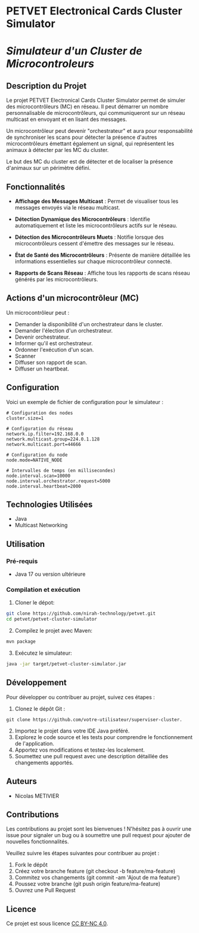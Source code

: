 # **PETVET Electronical Cards Cluster Simulator**
# *Simulateur d'un Cluster de Microcontroleurs*

## **Description du Projet**

Le projet PETVET Electronical Cards Cluster Simulator permet de simuler des microcontrôleurs (MC) en réseau. Il peut démarrer un nombre personnalisable de microcontrôleurs, qui communiqueront sur un réseau multicast en envoyant et en lisant des messages.

Un microcontrôleur peut devenir "orchestrateur" et aura pour responsabilité de synchroniser les scans pour détecter la présence d'autres microcontrôleurs émettant également un signal, qui représentent les animaux à détecter par les MC du cluster.

Le but des MC du cluster est de détecter et de localiser la présence d'animaux sur un périmètre défini.




## **Fonctionnalités**

- **Affichage des Messages Multicast** : Permet de visualiser tous les messages envoyés via le réseau multicast.

- **Détection Dynamique des Microcontrôleurs** : Identifie automatiquement et liste les microcontrôleurs actifs sur le réseau.

- **Détection des Microcontrôleurs Muets** : Notifie lorsque des microcontrôleurs cessent d'émettre des messages sur le réseau.

- **État de Santé des Microcontrôleurs** : Présente de manière détaillée les informations essentielles sur chaque microcontrôleur connecté.

- **Rapports de Scans Réseau** : Affiche tous les rapports de scans réseau générés par les microcontrôleurs.



## **Actions d'un microcontrôleur (MC)**

Un microcontrôleur peut :

- Demander la disponibilité d'un orchestrateur dans le cluster.
- Demander l'élection d'un orchestrateur.
- Devenir orchestrateur.
- Informer qu'il est orchestrateur.
- Ordonner l'exécution d'un scan.
- Scanner
- Diffuser son rapport de scan.
- Diffuser un heartbeat.


## **Configuration**

Voici un exemple de fichier de configuration pour le simulateur :

```properties
# Configuration des nodes
cluster.size=1

# Configuration du réseau
network.ip.filter=192.168.0.0
network.multicast.group=224.0.1.128
network.multicast.port=44666

# Configuration du node
node.mode=NATIVE_NODE

# Intervalles de temps (en millisecondes)
node.interval.scan=10000
node.interval.orchestrator.request=5000
node.interval.heartbeat=2000

```

## **Technologies Utilisées**

- Java
- Multicast Networking


## **Utilisation**

### Pré-requis

- Java 17 ou version ultérieure

### Compilation et exécution

1. Cloner le dépot:

```bash
git clone https://github.com/nirah-technology/petvet.git
cd petvet/petvet-cluster-simulator
```

2. Compilez le projet avec Maven:

```bash
mvn package
```

3. Exécutez le simulateur:
```bash
java -jar target/petvet-cluster-simulator.jar
```


## **Développement**

Pour développer ou contribuer au projet, suivez ces étapes :

1. Clonez le dépôt Git :

```git
git clone https://github.com/votre-utilisateur/superviser-cluster.
```
2. Importez le projet dans votre IDE Java préféré.
3. Explorez le code source et les tests pour comprendre le fonctionnement de l'application.
4. Apportez vos modifications et testez-les localement.
5. Soumettez une pull request avec une description détaillée des changements apportés.



## **Auteurs**
- Nicolas METIVIER


## **Contributions**

Les contributions au projet sont les bienvenues ! N'hésitez pas à ouvrir une issue pour signaler un bug ou à soumettre une pull request pour ajouter de nouvelles fonctionnalités.

Veuillez suivre les étapes suivantes pour contribuer au projet :

1. Fork le dépôt
2. Créez votre branche feature (git checkout -b feature/ma-feature)
3. Commitez vos changements (git commit -am 'Ajout de ma feature')
4. Poussez votre branche (git push origin feature/ma-feature)
4. Ouvrez une Pull Request



## **Licence**

Ce projet est sous licence [CC BY-NC 4.0](./LICENSE).